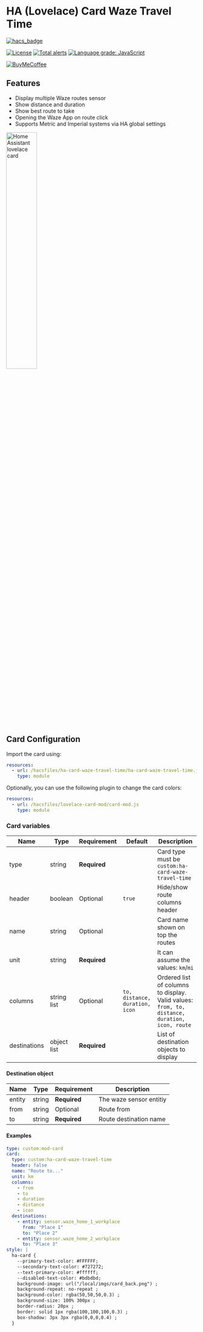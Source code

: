 # HA (Lovelace) Card Waze Travel Time

[![hacs_badge](https://img.shields.io/badge/HACS-Default-orange.svg)](https://github.com/custom-components/hacs)

[![License][license-shield]](LICENSE)
[![Total alerts](https://img.shields.io/lgtm/alerts/g/r-renato/ha-card-waze-travel-time.svg?logo=lgtm&logoWidth=18)](https://lgtm.com/projects/g/r-renato/ha-card-waze-travel-time/alerts/)
[![Language grade: JavaScript](https://img.shields.io/lgtm/grade/javascript/g/r-renato/ha-card-waze-travel-time.svg?logo=lgtm&logoWidth=18)](https://lgtm.com/projects/g/r-renato/ha-card-waze-travel-time/context:javascript)

[![BuyMeCoffee][buymecoffeebadge]][buymecoffee]

## Features

* Display multiple Waze routes sensor
* Show distance and duration
* Show best route to take
* Opening the Waze App on route click
* Supports Metric and Imperial systems via HA global settings

<p float="left">
<img src="https://gitlab.com/rrenato/ha-card-waze-travel-time/raw/master/md.images/ha-card-waze-travel-time.png" width="40%" height="auto" alt="Home Assistant lovelace card">
</p>  

## Card Configuration    

Import the card using:

```yaml
resources:
  - url: /hacsfiles/ha-card-waze-travel-time/ha-card-waze-travel-time.js
    type: module
```
Optionally, you can use the following plugin to change the card colors:

```yaml
resources:
  - url: /hacsfiles/lovelace-card-mod/card-mod.js
    type: module
```
### Card variables

| **Name**     | **Type**      | **Requirement** | **Default**                       | **Description**                                                                               |
|--------------|---------------|-----------------|-----------------------------------|-----------------------------------------------------------------------------------------------|
| type         | string        | **Required**    |                                   | Card type must be `custom:ha-card-waze-travel-time`                                           |
| header       | boolean       | Optional        | `true`                            | Hide/show route columns header                                                                |
| name         | string        | Optional        |                                   | Card name shown on top the routes                                                             |
| unit         | string        | **Required**    |                                   | It can assume the values: `km`/`mi`
| columns      | string list   | Optional        | `to, distance, duration, icon`    | Ordered list of columns to display. Valid values: `from, to, distance, duration, icon, route` |
| destinations | object list   | **Required**    |                                   | List of destination objects to display                                                        |

#### Destination object    

| **Name** | **Type** | **Requirement** | **Description**         |
|----------|----------|-----------------|-------------------------|
| entity   | string   | **Required**    | The waze sensor entitiy |
| from     | string   | Optional        | Route from              |
| to       | string   | **Required**    | Route destination name  |

#### Examples

```yaml
type: custom:mod-card
card:
  type: custom:ha-card-waze-travel-time
  header: false
  name: "Route to..."
  unit: km
  columns:
    - from
    - to
    - duration
    - distance
    - icon
  destinations:
    - entity: sensor.waze_home_1_workplace
      from: "Place 1"
      to: "Place 2"
    - entity: sensor.waze_home_2_workplace
      to: "Place 3"
style: |
  ha-card {
    --primary-text-color: #FFFFFF;
    --secondary-text-color: #727272;
    --text-primary-color: #ffffff;
    --disabled-text-color: #bdbdbd;
    background-image: url("/local/imgs/card_back.png") ;
    background-repeat: no-repeat ;
    background-color: rgba(50,50,50,0.3) ;
    background-size: 100% 300px ;
    border-radius: 20px ;
    border: solid 1px rgba(100,100,100,0.3) ;
    box-shadow: 3px 3px rgba(0,0,0,0.4) ;
  }
```

[license-shield]:https://img.shields.io/github/license/r-renato/hass-xiaomi-mi-flora-and-flower-care
[buymecoffee]: https://www.buymeacoffee.com/0D3WbkKrn
[buymecoffeebadge]: https://img.shields.io/badge/buy%20me%20a%20coffee-donate-yellow?style=for-the-badge
